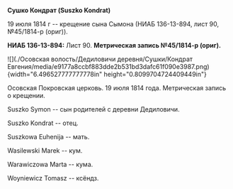 **Сушко Кондрат (Suszko Kondrat)**

19 июля 1814 г -- крещение сына Сымона (НИАБ 136-13-894, лист 90,
№45/1814-р (ориг)).

**НИАБ 136-13-894:** Лист 90. **Метрическая запись №45/1814-р (ориг).**

![](./Осовская волость/Дедиловичи деревня/Сушки/Кондрат Евгения/media/e9177a8ccbf883dde2b531bd3dafc61f090e3987.png){width="6.496527777777778in"
height="0.8099704724409449in"}

Осовская Покровская церковь. 19 июля 1814 года. Метрическая запись о
крещении.

Suszko Symon -- сын родителей с деревни Дедиловичи.

Suszko Kondrat -- отец.

Suszkowa Euhenija -- мать.

Wasilewski Marek -- кум.

Warawiczowa Marta -- кума.

Woyniewicz Tomasz -- ксёндз.
